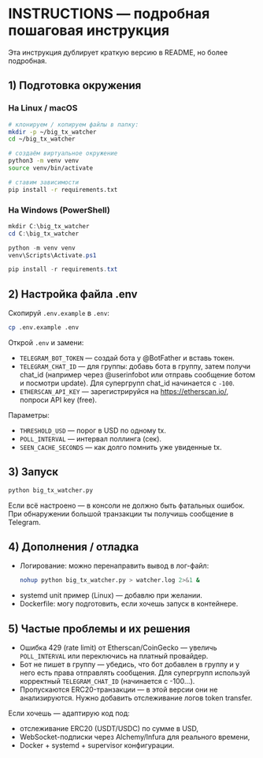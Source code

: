 # INSTRUCTIONS — подробная пошаговая инструкция

Эта инструкция дублирует краткую версию в README, но более подробная.

## 1) Подготовка окружения
### На Linux / macOS
```bash
# клонируем / копируем файлы в папку:
mkdir -p ~/big_tx_watcher
cd ~/big_tx_watcher

# создаём виртуальное окружение
python3 -m venv venv
source venv/bin/activate

# ставим зависимости
pip install -r requirements.txt
```

### На Windows (PowerShell)
```powershell
mkdir C:\big_tx_watcher
cd C:\big_tx_watcher

python -m venv venv
venv\Scripts\Activate.ps1

pip install -r requirements.txt
```

## 2) Настройка файла .env
Скопируй `.env.example` в `.env`:
```bash
cp .env.example .env
```
Открой `.env` и замени:
- `TELEGRAM_BOT_TOKEN` — создай бота у @BotFather и вставь токен.
- `TELEGRAM_CHAT_ID` — для группы: добавь бота в группу, затем получи chat_id (например через @userinfobot или отправь сообщение ботом и посмотри update). Для супергрупп chat_id начинается с `-100`.
- `ETHERSCAN_API_KEY` — зарегистрируйся на https://etherscan.io/, попроси API key (free).

Параметры:
- `THRESHOLD_USD` — порог в USD по одному tx.
- `POLL_INTERVAL` — интервал поллинга (сек).
- `SEEN_CACHE_SECONDS` — как долго помнить уже увиденные tx.

## 3) Запуск
```bash
python big_tx_watcher.py
```
Если всё настроено — в консоли не должно быть фатальных ошибок. При обнаружении большой транзакции ты получишь сообщение в Telegram.

## 4) Дополнения / отладка
- Логирование: можно перенаправить вывод в лог-файл:
  ```bash
  nohup python big_tx_watcher.py > watcher.log 2>&1 &
  ```
- systemd unit пример (Linux) — добавлю при желании.
- Dockerfile: могу подготовить, если хочешь запуск в контейнере.

## 5) Частые проблемы и их решения
- Ошибка 429 (rate limit) от Etherscan/CoinGecko — увеличь `POLL_INTERVAL` или переключись на платный провайдер.
- Бот не пишет в группу — убедись, что бот добавлен в группу и у него есть права отправлять сообщения. Для супергрупп используй корректный `TELEGRAM_CHAT_ID` (начинается с -100...).
- Пропускаются ERC20-транзакции — в этой версии они не анализируются. Нужно добавить отслеживание логов token transfer.

Если хочешь — адаптирую код под:
- отслеживание ERC20 (USDT/USDC) по сумме в USD,
- WebSocket-подписки через Alchemy/Infura для реального времени,
- Docker + systemd + supervisor конфигурации.

